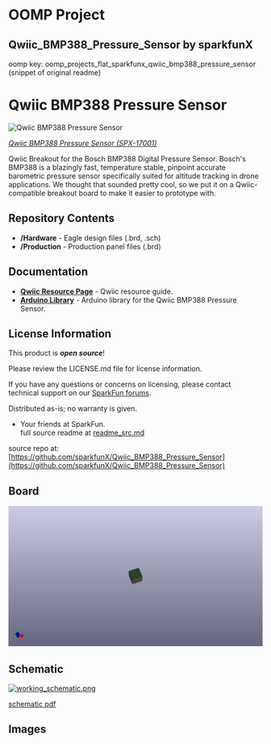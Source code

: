 # OOMP Project  
## Qwiic_BMP388_Pressure_Sensor  by sparkfunX  
  
oomp key: oomp_projects_flat_sparkfunx_qwiic_bmp388_pressure_sensor  
(snippet of original readme)  
  
Qwiic BMP388 Pressure Sensor  
=======================================  
![Qwiic BMP388 Pressure Sensor](https://cdn.sparkfun.com/assets/parts/1/5/9/4/2/17001-Qwiic_BMP388_Pressure_Sensor-01.jpg)  
  
[*Qwiic BMP388 Pressure Sensor (SPX-17001)*](https://www.sparkfun.com/products/17001)  
  
Qwiic Breakout for the Bosch BMP388 Digital Pressure Sensor. Bosch's BMP388 is a blazingly fast, temperature stable, pinpoint accurate barometric pressure sensor specifically suited for altitude tracking in drone applications. We thought that sounded pretty cool, so we put it on a Qwiic-compatible breakout board to make it easier to prototype with.  
  
  
Repository Contents  
-------------------  
  
* **/Hardware** - Eagle design files (.brd, .sch)  
* **/Production** - Production panel files (.brd)  
  
Documentation  
------------  
  
* **[Qwiic Resource Page](https://www.sparkfun.com/qwiic)** - Qwiic resource guide.  
* **[Arduino Library](https://github.com/MartinL1/BMP388_DEV)** - Arduino library for the Qwiic BMP388 Pressure Sensor.  
  
License Information  
-------------------  
  
This product is _**open source**_!   
  
Please review the LICENSE.md file for license information.   
  
If you have any questions or concerns on licensing, please contact technical support on our [SparkFun forums](https://forum.sparkfun.com/viewforum.php?f=152).  
  
Distributed as-is; no warranty is given.  
  
- Your friends at SparkFun.  
  full source readme at [readme_src.md](readme_src.md)  
  
source repo at: [https://github.com/sparkfunX/Qwiic_BMP388_Pressure_Sensor](https://github.com/sparkfunX/Qwiic_BMP388_Pressure_Sensor)  
## Board  
  
[![working_3d.png](working_3d_600.png)](working_3d.png)  
## Schematic  
  
[![working_schematic.png](working_schematic_600.png)](working_schematic.png)  
  
[schematic pdf](working_schematic.pdf)  
## Images  

